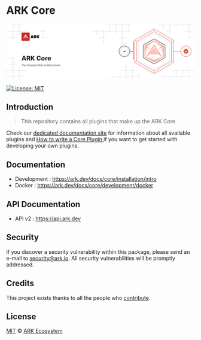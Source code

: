# ARK Core

<p align="center">
    <img src="https://raw.githubusercontent.com/ARKEcosystem/core/master/banner.png" />
</p>

[![License: MIT](https://badgen.now.sh/badge/license/MIT/green)](https://opensource.org/licenses/MIT)

## Introduction

> This repository contains all plugins that make up the ARK Core.

Check our [dedicated documentation site](https://ark.dev/docs/core) for information about all available plugins and [How to write a Core Plugin
](https://ark.dev/docs/core/development/plugins/intro) if you want to get started with developing your own plugins.

## Documentation

-   Development : https://ark.dev/docs/core/installation/intro
-   Docker : https://ark.dev/docs/core/development/docker

## API Documentation

-   API v2 : https://api.ark.dev

## Security

If you discover a security vulnerability within this package, please send an e-mail to security@ark.io. All security vulnerabilities will be promptly addressed.

## Credits

This project exists thanks to all the people who [contribute](../../contributors).

## License

[MIT](LICENSE) © [ARK Ecosystem](https://ark.io)
